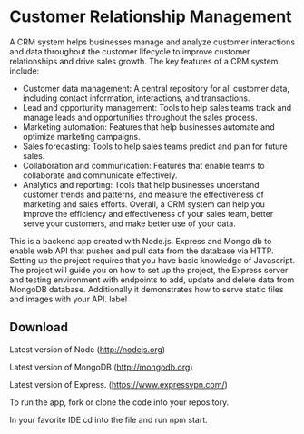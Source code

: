 # Customer Relationship Management
A CRM system helps businesses manage and analyze customer interactions and data throughout the customer lifecycle to improve customer relationships and drive sales growth. The key features of a CRM system include:

- Customer data management: A central repository for all customer data, including contact information, interactions, and transactions.
- Lead and opportunity management: Tools to help sales teams track and manage leads and opportunities throughout the sales process.
- Marketing automation: Features that help businesses automate and optimize marketing campaigns.
- Sales forecasting: Tools to help sales teams predict and plan for future sales.
- Collaboration and communication: Features that enable teams to collaborate and communicate effectively.
- Analytics and reporting: Tools that help businesses understand customer trends and patterns, and measure the effectiveness of marketing and sales efforts.
Overall, a CRM system can help you improve the efficiency and effectiveness of your sales team, better serve your customers, and make better use of your data.

This is a backend app created with Node.js, Express and Mongo db to enable web API that pushes and pull data from the database via HTTP.
Setting up the project requires that you have basic knowledge of Javascript. The project will guide you on how to set up the project, the Express server and testing environment with endpoints to add, update and delete data from MongoDB database. Additionally it demonstrates how to serve static files and images with your API. label

## Download
Latest version of Node (http://nodejs.org)

Latest version of MongoDB (http://mongodb.org)

Latest version of Express. (https://www.expressvpn.com/)

To run the app, fork or clone the code into your repository.

In your favorite IDE cd into the file and run npm start.
